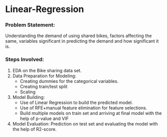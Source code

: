 # Linear-Regression

### Problem Statement:
Understanding the demand of using shared bikes, factors affecting the same, variables significant in predicting the demand and how significant it is.

### Steps Involved:
1. EDA on the Bike sharing data set.
2. Data Preparation for Modeling: 
    - Creating dummies for the categorical variables.
    - Creating train/test split
    - Scaling
3. Model Building: 
    - Use of Linear Regression to build the predicted model.
    - Use of RFE+manual feature elimination for feature selections. 
    - Build multiple models on train set and arriving at final model with the  help of p-value and VIF
4. Model Evaluation: Prediction on test set and evaluating the model with the help of R2-score.
